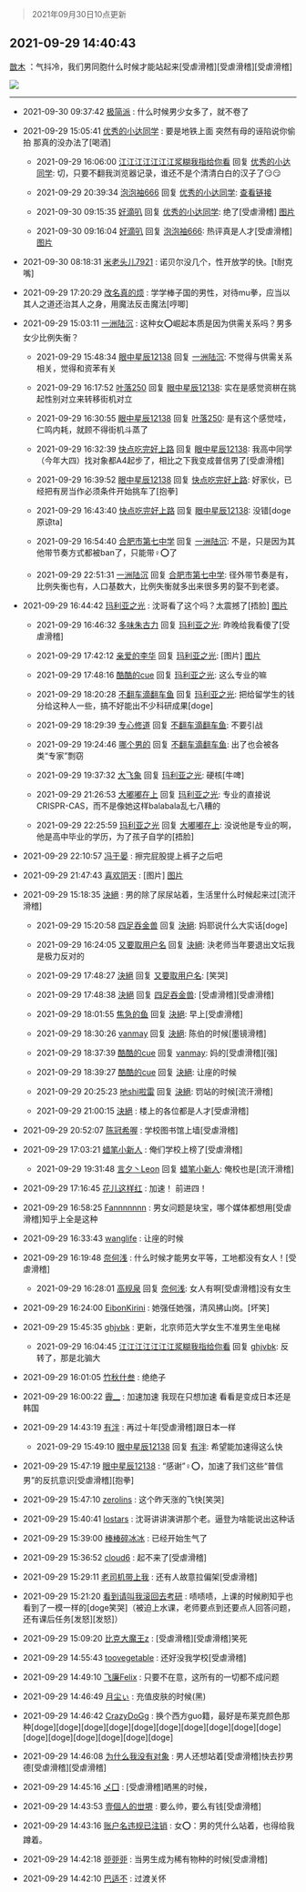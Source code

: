 > 2021年09月30日10点更新
<link rel="stylesheet" href="https://cdn.jsdelivr.net/gh/taotie6/sampleJSON@main/css/photo_show.css">
<meta name="referrer" content="no-referrer" />


 ## 2021-09-29 14:40:43 

 [㪚木](https://www.coolapk.com/feed/30341949?shareKey=MWUyOWNjMTc1M2E2NjE1NDBlMjA~) ：气抖冷，我们男同胞什么时候才能站起来[受虐滑稽][受虐滑稽][受虐滑稽] 

<div class="album">
<img class="img-item" src="http://image.coolapk.com/feed/2021/0929/14/1081091_6f110d0c_7642_1294@756x915.jpeg" />
</div>

 ------- 

- 2021-09-30 09:37:42 [极简派](uid=2476378) : 什么时候男少女多了，就不卷了 

- 2021-09-29 15:05:41 [优秀的小达同学](uid=3114536) : 要是地铁上面 突然有母的诬陷说你偷拍 那真的没办法了[喝酒] 

    - 2021-09-29 16:06:00 [江江江江江江江浆糊我指给你看](uid=1389095) 回复 [优秀的小达同学](uid=3114536): 切，只要不翻我浏览器记录，谁还不是个清清白白的汉子了😏😏 

    - 2021-09-29 20:39:34 [泡泡袖666](uid=2844894) 回复 [优秀的小达同学](uid=3114536): <a class="feed-link-url" href="https://www.zhihu.com/question/457669583" title="https://www.zhihu.com/question/457669583" target="_blank" rel="nofollow">查看链接</a> 

    - 2021-09-30 09:15:35 [好滴叭](uid=5526219) 回复 [优秀的小达同学](uid=3114536): 绝了[受虐滑稽] [图片](http://image.coolapk.com/feed/2021/0930/09/5526219_17483847_4534_3255@1175x389.png)

    - 2021-09-30 09:16:04 [好滴叭](uid=5526219) 回复 [泡泡袖666](uid=2844894): 热评真是人才[受虐滑稽] [图片](http://image.coolapk.com/feed/2021/0930/09/5526219_17483847_4562_8404@1175x389.png)

- 2021-09-30 08:18:31 [米老头儿7921](uid=3247034) : 诺贝尔没几个，性开放学的快。[t耐克嘴] 

- 2021-09-29 17:20:29 [改名真的烦](uid=2838207) : 学学棒子国的男性，对待mu拳，应当以其人之道还治其人之身，用魔法反击魔法[哼唧] 

- 2021-09-29 15:03:11 [一洲陆沉](uid=889471) : 这种女⭕️崛起本质是因为供需关系吗？男多女少比例失衡？ 

    - 2021-09-29 15:48:34 [眼中星辰12138](uid=3377765) 回复 [一洲陆沉](uid=889471): 不觉得与供需关系相关，觉得和资苯有关 

    - 2021-09-29 16:17:52 [叶落250](uid=3714279) 回复 [眼中星辰12138](uid=3377765): 实在是感觉资栟在挑起性别对立来转移街机对立 

    - 2021-09-29 16:30:55 [眼中星辰12138](uid=3377765) 回复 [叶落250](uid=3714279): 是有这个感觉哇，仁鸣内耗，就顾不得街机斗蒸了 

    - 2021-09-29 16:32:39 [快点吃完好上路](uid=2452073) 回复 [眼中星辰12138](uid=3377765): 我高中同学（今年大四）找对象都A4起步了，相比之下我变成普信男了[受虐滑稽] 

    - 2021-09-29 16:39:52 [眼中星辰12138](uid=3377765) 回复 [快点吃完好上路](uid=2452073): 好家伙，已经把有房当作必须条件开始挑车了[抱拳] 

    - 2021-09-29 16:43:40 [快点吃完好上路](uid=2452073) 回复 [眼中星辰12138](uid=3377765): 没错[doge原谅ta] 

    - 2021-09-29 16:54:40 [合肥市第七中学](uid=3597151) 回复 [一洲陆沉](uid=889471): 不是，只是因为其他带节奏方式都被ban了，只能带♀⭕了 

    - 2021-09-29 22:51:31 [一洲陆沉](uid=889471) 回复 [合肥市第七中学](uid=3597151): 径外带节奏是有，比例失衡也有，人口基数大，比例失衡就多出来很多男的娶不到老婆。 

- 2021-09-29 16:44:42 [玛利亚之光](uid=3142203) : 沈哥看了这个吗？太震撼了[捂脸] [图片](http://image.coolapk.com/feed/2021/0929/16/3142203_d1611e71_5079_8143@1440x3120.jpeg)

    - 2021-09-29 16:46:32 [多味朱古力](uid=1614110) 回复 [玛利亚之光](uid=3142203): 昨晚给我看傻了[受虐滑稽] 

    - 2021-09-29 17:42:12 [亲爱的李华](uid=1323228) 回复 [玛利亚之光](uid=3142203): [图片] [图片](http://image.coolapk.com/feed/2021/0929/17/1323228_22165b85_8529_4216@900x672.gif)

    - 2021-09-29 17:48:16 [酷酷的cue](uid=2882563) 回复 [玛利亚之光](uid=3142203): 这么专业的嘛 

    - 2021-09-29 18:20:28 [不翻车滴翻车鱼](uid=2755635) 回复 [玛利亚之光](uid=3142203): 把给留学生的钱分给这种人一些，搞不好能出不少科研成果[doge] 

    - 2021-09-29 18:29:39 [专心修道](uid=3218687) 回复 [不翻车滴翻车鱼](uid=2755635): 不要引战 

    - 2021-09-29 19:24:46 [哪个男的](uid=1057736) 回复 [不翻车滴翻车鱼](uid=2755635): 出了也会被各类“专家”剽窃 

    - 2021-09-29 19:37:32 [大飞象](uid=1684128) 回复 [玛利亚之光](uid=3142203): 硬核[牛啤] 

    - 2021-09-29 21:26:53 [大嘟嘟在上](uid=4316956) 回复 [玛利亚之光](uid=3142203): 专业的直接说CRISPR-CAS，而不是像她这样balabala乱七八糟的 

    - 2021-09-29 22:25:59 [玛利亚之光](uid=3142203) 回复 [大嘟嘟在上](uid=4316956): 没说他是专业的啊，他是高中毕业的学历，为了孩子自学的[捂脸] 

- 2021-09-29 22:10:57 [冯于晏](uid=2980763) : 擦完屁股提上裤子之后吧 

- 2021-09-29 21:47:43 [喜欢阴天](uid=12592104) : [图片] [图片](http://image.coolapk.com/feed/2021/0912/13/838821_a22d7a5f_4735_4479@720x1025.jpeg)

- 2021-09-29 15:18:35 [決絕](uid=2288436) : 男的除了尿尿站着，生活里什么时候起来过[流汗滑稽] 

    - 2021-09-29 15:20:58 [四足吞金兽](uid=2416312) 回复 [決絕](uid=2288436): 妈耶说什么大实话[doge] 

    - 2021-09-29 16:24:05 [又要取用户名](uid=4165690) 回复 [決絕](uid=2288436): 決老师当年要退出文坛我是极力反对的 

    - 2021-09-29 17:48:27 [決絕](uid=2288436) 回复 [又要取用户名](uid=4165690): [笑哭] 

    - 2021-09-29 17:48:38 [決絕](uid=2288436) 回复 [四足吞金兽](uid=2416312): [受虐滑稽][受虐滑稽] 

    - 2021-09-29 18:01:55 [焦急的鱼](uid=1066955) 回复 [決絕](uid=2288436): 早上[受虐滑稽] 

    - 2021-09-29 18:30:26 [vanmay](uid=581116) 回复 [決絕](uid=2288436): 陈伯的时候[墨镜滑稽] 

    - 2021-09-29 18:37:39 [酷酷的cue](uid=2882563) 回复 [vanmay](uid=581116): 妈的[受虐滑稽][强] 

    - 2021-09-29 18:39:27 [酷酷的cue](uid=2882563) 回复 [決絕](uid=2288436): 让座的时候 

    - 2021-09-29 20:25:23 [吔shi啦雷](uid=3533122) 回复 [決絕](uid=2288436): 罚站的时候[流汗滑稽] 

    - 2021-09-29 21:00:15 [決絕](uid=2288436) : 楼上的各位都是人才[受虐滑稽] 

- 2021-09-29 20:52:07 [陈冠希喔](uid=992843) : 学校图书馆上墙[受虐滑稽] 

- 2021-09-29 17:03:21 [蜡笔小新人](uid=4236945) : 俺们学校上榜了[受虐滑稽] 

    - 2021-09-29 19:31:48 [言夕丶Leon](uid=4960899) 回复 [蜡笔小新人](uid=4236945): 俺校也是[流汗滑稽] 

- 2021-09-29 17:16:45 [花儿这样红](uid=3618501) : 加速！
前进四！ 

- 2021-09-29 16:58:25 [Fannnnnnn](uid=946031) : 男女问题是块宝，哪个媒体都想用[受虐滑稽]知乎上全是这种 

- 2021-09-29 16:33:43 [wanglife](uid=1592121) : 让座的时候 

- 2021-09-29 16:19:48 [奈何浅](uid=1884562) : 什么时候才能男女平等，工地都没有女人！[受虐滑稽] 

    - 2021-09-29 16:28:01 [高规泉](uid=1123484) 回复 [奈何浅](uid=1884562): 女人有啊[受虐滑稽]没有女生 

- 2021-09-29 16:24:00 [EibonKirini](uid=470332) : 她强任她强，清风拂山岗。[坏笑] 

- 2021-09-29 15:45:35 [ghjvbk](uid=8161059) : 更新，北京师范大学女生不准男生坐电梯 

    - 2021-09-29 16:04:45 [江江江江江江江浆糊我指给你看](uid=1389095) 回复 [ghjvbk](uid=8161059): 反转了，那是北骟大 

- 2021-09-29 16:01:05 [竹秋什叁](uid=2319428) : 绝绝子 

- 2021-09-29 16:00:22 [霽__](uid=2393793) : 加速加速  我现在只想加速  看看是变成日本还是韩国 

- 2021-09-29 14:43:19 [有泮](uid=3076612) : 再过十年[受虐滑稽]跟日本一样 

    - 2021-09-29 15:49:10 [眼中星辰12138](uid=3377765) 回复 [有泮](uid=3076612): 希望能加速得这么快 

- 2021-09-29 15:47:19 [眼中星辰12138](uid=3377765) : “感谢”♀⭕，加速了我们这些“普信男”的反抗意识[受虐滑稽][抱拳] 

- 2021-09-29 15:47:10 [zerolins](uid=4255244) : 这个昨天涨的飞快[笑哭] 

- 2021-09-29 15:40:41 [lostars](uid=2165786) : 沈哥讲讲演讲那个老。逼登为啥能说出这种话 

- 2021-09-29 15:39:00 [棒棒碎冰冰](uid=13582511) : 已经开始生气了 

- 2021-09-29 15:36:52 [cloud6](uid=852635) : 起不来了[受虐滑稽] 

- 2021-09-29 15:29:11 [老司机带上我](uid=1912353) : 还有人故意拉偏架[受虐滑稽] 

- 2021-09-29 15:21:20 [看到请叫我滚回去考研](uid=3241499) : 啧啧啧，上课的时候刷知乎也看到了一模一样的[doge笑哭]（被迫上水课，老师要点到还要点人回答问题，还有课后任务[发怒][发怒]） 

- 2021-09-29 15:09:20 [比克大魔王z](uid=824574) : [受虐滑稽][受虐滑稽]笑死 

- 2021-09-29 14:55:43 [toovegetable](uid=2180995) : 还好没我学校[受虐滑稽] 

- 2021-09-29 14:49:10 [飞廉Felix](uid=900024) : 只要不在意，这所有的一切都不成问题 

- 2021-09-29 14:46:49 [月尘ぃ](uid=1470659) : 充值皮肤的时候(黑) 

- 2021-09-29 14:46:42 [CrazyDoGg](uid=1508206) : 换个西方guo籍，最好是布莱克颜色那种[doge][doge][doge][doge][doge][doge][doge][doge][doge][doge][doge][doge][doge][doge][doge][doge] 

- 2021-09-29 14:46:08 [为什么我没有对象](uid=2236988) : 男人还想站着[受虐滑稽]快去抄男德[受虐滑稽][受虐滑稽] 

- 2021-09-29 14:45:16 [乄囗](uid=759206) : [受虐滑稽]晒黑的时候， 

- 2021-09-29 14:43:53 [壹個人的丗堺](uid=1461483) : 要么帅，要么有钱[受虐滑稽] 

- 2021-09-29 14:43:16 [账户名违规已注销](uid=1039732) : 女⭕️：男的凭什么站着，也得给我蹲着。 

- 2021-09-29 14:42:18 [戼戼戼](uid=4044548) : 当男生成为稀有物种的时候[受虐滑稽] 

- 2021-09-29 14:42:10 [巴适不](uid=4181525) : 过渡关怀 

